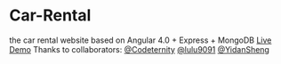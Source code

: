 # Car-Rental
the car rental website based on Angular 4.0 + Express + MongoDB
[Live Demo](utdcarrental.com)
Thanks to collaborators: [@Codeternity](https://github.com/Codeternity) [@lulu9091](https://github.com/lulu9091) [@YidanSheng](https://github.com/YidanSheng)
